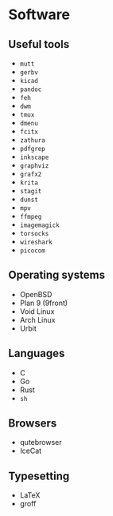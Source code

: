 # Software

## Useful tools

* `mutt`
* `gerbv`
* `kicad`
* `pandoc`
* `feh`
* `dwm`
* `tmux`
* `dmenu`
* `fcitx`
* `zathura`
* `pdfgrep`
* `inkscape`
* `graphviz`
* `grafx2`
* `krita`
* `stagit`
* `dunst`
* `mpv`
* `ffmpeg`
* `imagemagick`
* `torsocks`
* `wireshark`
* `picocom`

## Operating systems

* OpenBSD
* Plan 9 (9front)
* Void Linux
* Arch Linux
* Urbit

## Languages

* C
* Go
* Rust
* `sh`

## Browsers

* qutebrowser
* IceCat

## Typesetting

* LaTeX
* groff
